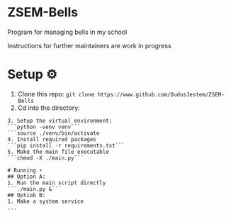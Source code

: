 # ZSEM-Bells
Program for managing bells in my school

Instructions for further maintainers are work in progress

# Setup ⚙️
1. Clone this repo:
```git clone https://www.github.com/DudusJestem/ZSEM-Bells```
2. Cd into the directory:
```cd ./ZSEM-Bells 
3. Setup the virtual environment:
```python -venv venv```
```source ./venv/bin/activate
4. Install required packages
```pip install -r requirements.txt```
5. Make the main file executable 
```chmod -X ./main.py```

# Running ⚡
## Option A:
1. Run the main script directly
```./main.py &```
## Optiob B:
1. Make a system service
... 